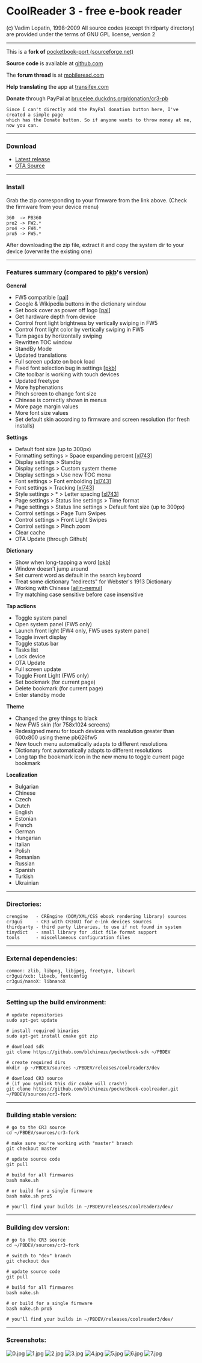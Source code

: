 # CoolReader 3 - free e-book reader
(c) Vadim Lopatin, 1998-2009
All source codes (except thirdparty directory) are provided under the terms of GNU GPL license, version 2

--------------------------------------------------------------------------------

This is a **fork of** [pocketbook-port (sourceforge.net)](https://sourceforge.net/p/crengine/crengine/ci/pocketbook-port/tree/)

**Source code** is available at [github.com](https://github.com/blchinezu/pocketbook-coolreader)

The **forum thread** is at [mobileread.com](http://www.mobileread.com/forums/showthread.php?t=256917)

**Help translating** the app at [transifex.com](https://www.transifex.com/projects/p/coolreader-pocketbook/)

**Donate** through PayPal at [brucelee.duckdns.org/donation/cr3-pb](http://brucelee.duckdns.org/donation/cr3-pb/)

    Since I can't directly add the PayPal donation button here, I've created a simple page
    which has the Donate button. So if anyone wants to throw money at me, now you can.

--------------------------------------------------------------------------------

### Download

 - [Latest release](https://github.com/blchinezu/pocketbook-coolreader/releases)
 - [OTA Source](https://github.com/blchinezu/pocketbook-coolreader/tree/master/builds)

--------------------------------------------------------------------------------

### Install

Grab the zip corresponding to your firmware from the link above. (Check the firmware from your device menu)

    360  -> PB360
    pro2 -> FW2.*
    pro4 -> FW4.*
    pro5 -> FW5.*

After downloading the zip file, extract it and copy the system dir to your device (overwrite the existing one)

--------------------------------------------------------------------------------

### Features summary (compared to [pkb](https://sourceforge.net/p/crengine/crengine/ci/pocketbook-port/tree/)'s version)

**General**

 - FW5 compatible [[pal](http://www.the-ebook.org/forum/profile.php?mode=viewprofile&u=45840&sid=43f0dd795517591f5bae7add0e609962)]
 - Google & Wikipedia buttons in the dictionary window
 - Set book cover as power off logo [[pal](http://www.the-ebook.org/forum/profile.php?mode=viewprofile&u=45840&sid=43f0dd795517591f5bae7add0e609962)]
 - Get hardware depth from device
 - Control front light brightness by vertically swiping in FW5
 - Control front light color by vertically swiping in FW5
 - Turn pages by horizontally swiping
 - Rewritten TOC window
 - StandBy Mode
 - Updated translations
 - Full screen update on book load
 - Fixed font selection bug in settings [[pkb](https://github.com/pkb)]
 - Cite toolbar is working with touch devices
 - Updated freetype
 - More hyphenations
 - Pinch screen to change font size
 - Chinese is correctly shown in menus
 - More page margin values
 - More font size values
 - Set default skin according to firmware and screen resolution (for fresh installs)

**Settings**

 - Default font size (up to 300px)
 - Formatting settings > Space expanding percent [[xl743](https://github.com/xl743)]
 - Display settings > Standby
 - Display settings > Custom system theme
 - Display settings > Use new TOC menu
 - Font settings > Font embolding [[xl743](https://github.com/xl743)]
 - Font settings > Tracking [[xl743](https://github.com/xl743)]
 - Style settings > * > Letter spacing [[xl743](https://github.com/xl743)]
 - Page settings > Status line settings > Time format
 - Page settings > Status line settings > Default font size (up to 300px)
 - Control settings > Page Turn Swipes
 - Control settings > Front Light Swipes
 - Control settings > Pinch zoom
 - Clear cache
 - OTA Update (through Github)

**Dictionary**

 - Show when long-tapping a word [[pkb](https://github.com/pkb)]
 - Window doesn't jump around
 - Set current word as default in the search keyboard
 - Treat some dictionary "redirects" for Webster's 1913 Dictionary
 - Working with Chinese [[ailin-nemui](https://github.com/ailin-nemui)]
 - Try matching case sensitive before case insensitive

**Tap actions**

 - Toggle system panel
 - Open system panel (FW5 only)
 - Launch front light (FW4 only, FW5 uses system panel)
 - Toggle invert display
 - Toggle status bar
 - Tasks list
 - Lock device
 - OTA Update
 - Full screen update
 - Toggle Front Light (FW5 only)
 - Set bookmark (for current page)
 - Delete bookmark (for current page)
 - Enter standby mode

**Theme**

 - Changed the grey things to black
 - New FW5 skin (for 758x1024 screens)
 - Redesigned menu for touch devices with resolution greater than 600x800 using theme pb626fw5
 - New touch menu automatically adapts to different resolutions
 - Dictionary font automatically adapts to different resolutions
 - Long tap the bookmark icon in the new menu to toggle current page bookmark

**Localization**

 - Bulgarian
 - Chinese
 - Czech
 - Dutch
 - English
 - Estonian
 - French
 - German
 - Hungarian
 - Italian
 - Polish
 - Romanian
 - Russian
 - Spanish
 - Turkish
 - Ukrainian

--------------------------------------------------------------------------------

### Directories:

    crengine   - CREngine (DOM/XML/CSS ebook rendering library) sources
    cr3gui     - CR3 with CR3GUI for e-ink devices sources
    thirdparty - third party libraries, to use if not found in system
    tinydict   - small library for .dict file format support
    tools      - miscellaneous configuration files

--------------------------------------------------------------------------------

### External dependencies:

    common: zlib, libpng, libjpeg, freetype, libcurl
    cr3gui/xcb: libxcb, fontconfig
    cr3gui/nanoX: libnanoX

--------------------------------------------------------------------------------

### Setting up the build environment:

    # update repositories
    sudo apt-get update

    # install required binaries
    sudo apt-get install cmake git zip

    # download sdk
    git clone https://github.com/blchinezu/pocketbook-sdk ~/PBDEV

    # create required dirs
    mkdir -p ~/PBDEV/sources ~/PBDEV/releases/coolreader3/dev

    # download CR3 source
    # (if you symlink this dir cmake will crash!)
    git clone https://github.com/blchinezu/pocketbook-coolreader.git ~/PBDEV/sources/cr3-fork

--------------------------------------------------------------------------------

### Building stable version:

    # go to the CR3 source
    cd ~/PBDEV/sources/cr3-fork

    # make sure you're working with "master" branch
    git checkout master

    # update source code
    git pull

    # build for all firmwares
    bash make.sh

    # or build for a single firmware
    bash make.sh pro5

    # you'll find your builds in ~/PBDEV/releases/coolreader3/dev/

--------------------------------------------------------------------------------

### Building dev version:

    # go to the CR3 source
    cd ~/PBDEV/sources/cr3-fork

    # switch to "dev" branch
    git checkout dev

    # update source code
    git pull

    # build for all firmwares
    bash make.sh

    # or build for a single firmware
    bash make.sh pro5

    # you'll find your builds in ~/PBDEV/releases/coolreader3/dev/

--------------------------------------------------------------------------------

### Screenshots:

![0.jpg](https://raw.githubusercontent.com/blchinezu/pocketbook-coolreader/master/screenshots/0.jpg)
![1.jpg](https://raw.githubusercontent.com/blchinezu/pocketbook-coolreader/master/screenshots/1.jpg)
![2.jpg](https://raw.githubusercontent.com/blchinezu/pocketbook-coolreader/master/screenshots/2.jpg)
![3.jpg](https://raw.githubusercontent.com/blchinezu/pocketbook-coolreader/master/screenshots/3.jpg)
![4.jpg](https://raw.githubusercontent.com/blchinezu/pocketbook-coolreader/master/screenshots/4.jpg)
![5.jpg](https://raw.githubusercontent.com/blchinezu/pocketbook-coolreader/master/screenshots/5.jpg)
![6.jpg](https://raw.githubusercontent.com/blchinezu/pocketbook-coolreader/master/screenshots/6.jpg)
![7.jpg](https://raw.githubusercontent.com/blchinezu/pocketbook-coolreader/master/screenshots/7.jpg)
